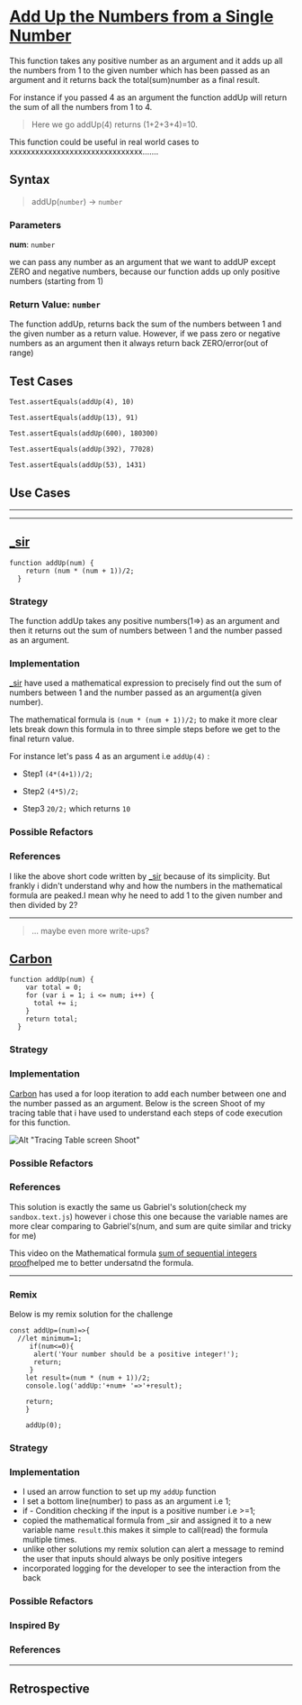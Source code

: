 # [Add Up the Numbers from a Single Number](https://edabit.com/challenge/4gzDuDkompAqujpRi)

<!--
  describe the function's behavior in your own words.
  explain why someone might want to use this function
-->

This function takes any positive number as an argument and it adds up all the numbers from 1 to the given number which has been passed as an argument and it returns back the total(sum)number as a final result.

For instance if you passed 4 as an argument the function addUp will return the sum of all the numbers from 1 to 4.

> Here we go addUp(4) returns (1+2+3+4)=10.

This function could be useful in real world cases to xxxxxxxxxxxxxxxxxxxxxxxxxxxxxxx.......


## Syntax

> addUp(`number`) -> `number`

### Parameters

**num**: `number`

<!--
  describe the parameter
-->
we can pass any number as an argument that we want to addUP except ZERO and negative numbers, because our function adds up only positive numbers (starting from 1)
### Return Value: `number`

<!--
  describe the return value
-->
The function addUp, returns back the sum of the numbers between 1 and the given number as a return value.
However, if we pass zero or negative numbers as an argument then it always return back ZERO/error(out of range)

## Test Cases

<!--
  copy in the test cases from the original challenge

  if you write your own test cases in a sandbox file, include those too
-->

```
Test.assertEquals(addUp(4), 10)

Test.assertEquals(addUp(13), 91)

Test.assertEquals(addUp(600), 180300)

Test.assertEquals(addUp(392), 77028)

Test.assertEquals(addUp(53), 1431)

```

## Use Cases

<!--
  write a minimum of 2 use cases to show this functions behavior.

  try to find interesting _edge cases_, it's good for you ;)
  an edge case is when a function behaves different than you'd expect.
  This will help you and others better understand the function.

  https://www.geeksforgeeks.org/dont-forget-edge-cases/
-->

---

---

<!-- copy this section for every solution you study -->



## [_sir](https://edabit.com/user/F7iZc3vpy7d9ALD6D)

<!-- paste the solution here -->

```
function addUp(num) {
    return (num * (num + 1))/2;
  }
```

### Strategy

<!--
  Describe what strategy they used to pass this challenge.
  Careful! your strategy description should not mention
    the code they wrote to solve the challenge.

  Practice describing their strategy at a higher level:
  a simple way to understand strategy is to think of the important steps
  between the argument values and the return values.

  For example if they use a `for` loop
  you won't mention that `i` was incremented,
  but you might mention how the final result changes at each iteration.
-->
The function addUp takes any positive numbers(1=>) as an argument and then it returns out the sum of numbers between 1 and the number passed as an argument.

### Implementation

<!--
  Describe the solution written by this user.
  How did they use JS to implement their strategy?
  What language features did they use?
  What decisions do you think they made and why?
-->
 [_sir](https://edabit.com/user/F7iZc3vpy7d9ALD6D) have used a mathematical expression to precisely find out the sum of numbers between 1 and the number passed as an argument(a given number).

 The mathematical formula is `(num * (num + 1))/2;`
 to make it more clear lets break down this formula in to three simple steps before we get to the final return value.

For instance let's pass 4 as an argument i.e `addUp(4)` :

  - Step1 `(4*(4+1))/2;`

  - Step2 `(4*5)/2;`

  - Step3 `20/2;` which returns `10`


### Possible Refactors

<!--
  List a couple changes you could make in their code without changing their strategy.
  For example:
    `while` loops and `for` loops can often be interchanged.
    `if else`, `switch case` and `_ ? _ : _` can sometimes be interchanged.

  You don't need to actually rewrite the function.
  The goal of this section is that you exploring different JS language features
  and think of different ways to implement the same strategy.
-->

### References

<!--
  links that helped you to understand this solution or to think of possible refactors
-->
I  like the above short code written by [_sir](https://edabit.com/user/F7iZc3vpy7d9ALD6D) because of its simplicity.
But frankly i didn't understand why and how the numbers in the mathematical formula are peaked.I mean why he need to add 1 to the given number and then divided by 2?

---

> ... maybe even more write-ups?


## [Carbon](https://edabit.com/user/2PaATWytPkFGENDqK)

<!-- paste the solution here -->

```
function addUp(num) {
    var total = 0;
    for (var i = 1; i <= num; i++) {
      total += i;
    }
    return total;
  }
```

### Strategy

<!--
  Describe what strategy they used to pass this challenge.
  Careful! your strategy description should not mention
    the code they wrote to solve the challenge.

  Practice describing their strategy at a higher level:
  a simple way to understand strategy is to think of the important steps
  between the argument values and the return values.

  For example if they use a `for` loop
  you won't mention that `i` was incremented,
  but you might mention how the final result changes at each iteration.
-->

### Implementation

<!--
  Describe the solution written by this user.
  How did they use JS to implement their strategy?
  What language features did they use?
  What decisions do you think they made and why?
-->
[Carbon](https://edabit.com/user/2PaATWytPkFGENDqK) has used a for loop iteration to add each number between one and the number passed as an argument.
Below is the screen Shoot of my tracing table that i have used to understand each steps of code execution for this function.

![Alt "Tracing Table screen Shoot"](<img src="/carbon-addup-tracing-table.JPG">)


### Possible Refactors
<!--
  List a couple changes you could make in their code without changing their strategy.
  For example:
    `while` loops and `for` loops can often be interchanged.
    `if else`, `switch case` and `_ ? _ : _` can sometimes be interchanged.

  You don't need to actually rewrite the function.
  The goal of this section is that you exploring different JS language features
  and think of different ways to implement the same strategy.
-->

### References
This solution is exactly the same us Gabriel's solution(check my `sandbox.text.js`) however i chose this one
because the variable names are more clear comparing to Gabriel's(num, and sum are quite similar and tricky for me) 
<!--
  links that helped you to understand this solution or to think of possible refactors-->

  This video on the Mathematical formula [sum of sequential integers proof](https://www.youtube.com/watch?v=tpkzn2e5mtI)helped me to better undersatnd the formula.

---

### Remix

<!-- paste your remixed solution here -->
Below is my remix solution for the challenge


```
const addUp=(num)=>{
  //let minimum=1;  
     if(num<=0){
      alert('Your number should be a positive integer!');
      return;
     }
    let result=(num * (num + 1))/2;
    console.log('addUp:'+num+ '=>'+result); 

    return;
    }
    
    addUp(0);
```

### Strategy

### Implementation
- I used an arrow function to set up my `addUp` function
- I set a bottom line(number) to pass as an argument i.e 1;
- if - Condition checking if the input is a positive number i.e >=1;
- copied the mathematical formula from _sir and assigned it to a new variable name `result`.this makes it simple to call(read) the formula multiple times.
- unlike other solutions my remix solution can alert a message to remind the user that inputs should always be only positive integers
- incorporated logging for the developer to see the interaction from the back



### Possible Refactors

### Inspired By

<!--
  which solutions inspired your solution?
  what did you take from each one?
-->

### References

---

## Retrospective

<!--
  write any notes to help you review this exercise later, and to help others' study it.

  this might include:

  - good ideas to use later in your own code
  - less good ideas to avoid in your own code
  - new vocabulary you learned
  - the most important thing(s) you learned
  - something that you still don't understand but want to keep studying
  - something that surprised you
  - tricks you will want to remember and use later
-->
